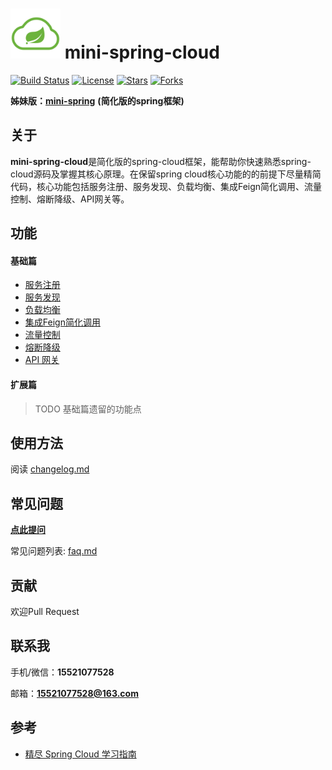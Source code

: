 # <img src="assets/spring-cloud.png" width="80" height="80"> mini-spring-cloud
[![Build Status](https://img.shields.io/badge/build-passing-brightgreen)](https://github.com/DerekYRC/mini-spring-cloud)
[![License](https://img.shields.io/badge/license-Apache%202-4EB1BA.svg)](https://www.apache.org/licenses/LICENSE-2.0.html)
[![Stars](https://img.shields.io/github/stars/DerekYRC/mini-spring-cloud)](https://img.shields.io/github/stars/DerekYRC/mini-spring-cloud)
[![Forks](https://img.shields.io/github/forks/DerekYRC/mini-spring-cloud)](https://img.shields.io/github/forks/DerekYRC/mini-spring-cloud)

**姊妹版：**[**mini-spring**](https://github.com/DerekYRC/mini-spring/blob/main/README_CN.md) **(简化版的spring框架)**

## 关于
**mini-spring-cloud**是简化版的spring-cloud框架，能帮助你快速熟悉spring-cloud源码及掌握其核心原理。在保留spring cloud核心功能的的前提下尽量精简代码，核心功能包括服务注册、服务发现、负载均衡、集成Feign简化调用、流量控制、熔断降级、API网关等。

## 功能
#### 基础篇
* [服务注册](https://github.com/DerekYRC/mini-spring-cloud/blob/main/changelog.md#服务注册)
* [服务发现](https://github.com/DerekYRC/mini-spring-cloud/blob/main/changelog.md#服务发现)
* [负载均衡]()
* [集成Feign简化调用]()
* [流量控制]()
* [熔断降级]()
* [API 网关]()

#### 扩展篇
> TODO 基础篇遗留的功能点


## 使用方法
阅读 [changelog.md](https://github.com/DerekYRC/mini-spring-cloud/blob/main/changelog.md)

## 常见问题
[**点此提问**](https://github.com/DerekYRC/mini-spring-cloud/issues/1)

常见问题列表: [faq.md](https://github.com/DerekYRC/mini-spring-cloud/blob/main/faq.md)

## 贡献
欢迎Pull Request

## 联系我
手机/微信：**15521077528**

邮箱：**15521077528@163.com**

## 参考
- [精尽 Spring Cloud 学习指南](http://svip.iocoder.cn/Spring-Cloud/tutorials/)
